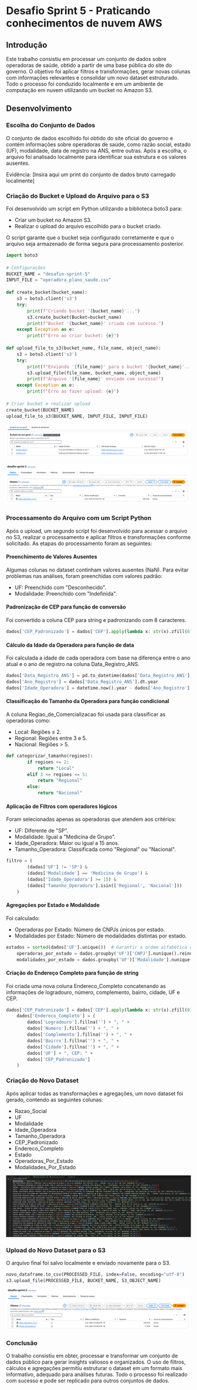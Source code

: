 # Desafio Sprint 5 - Praticando conhecimentos de nuvem AWS

## Introdução

Este trabalho consistiu em processar um conjunto de dados sobre operadoras de saúde, obtido a partir de uma base pública do site do governo. O objetivo foi aplicar filtros e transformações, gerar novas colunas com informações relevantes e consolidar um novo dataset estruturado. Todo o processo foi conduzido localmente e em um ambiente de computação em nuvem utilizando um bucket no Amazon S3.

## Desenvolvimento

### Escolha do Conjunto de Dados

O conjunto de dados escolhido foi obtido do site oficial do governo e contém informações sobre operadoras de saúde, como razão social, estado (UF), modalidade, data de registro na ANS, entre outras. Após a escolha, o arquivo foi analisado localmente para identificar sua estrutura e os valores ausentes.

Evidência:
[Insira aqui um print do conjunto de dados bruto carregado localmente]

### Criação do Bucket e Upload do Arquivo para o S3

Foi desenvolvido um script em Python utilizando a biblioteca boto3 para:
 - Criar um bucket no Amazon S3.
 - Realizar o upload do arquivo escolhido para o bucket criado.

O script garante que o bucket seja configurado corretamente e que o arquivo seja armazenado de forma segura para processamento posterior.

```python
import boto3

# Configurações
BUCKET_NAME = "desafio-sprint-5"
INPUT_FILE = "operadora_plano_saude.csv"

def create_bucket(bucket_name):
    s3 = boto3.client('s3')
    try:
        print(f"Criando bucket '{bucket_name}'...")
        s3.create_bucket(Bucket=bucket_name)
        print(f"Bucket '{bucket_name}' criado com sucesso.")
    except Exception as e:
        print(f"Erro ao criar bucket: {e}")

def upload_file_to_s3(bucket_name, file_name, object_name):
    s3 = boto3.client('s3')
    try:
        print(f"Enviando '{file_name}' para o bucket '{bucket_name}'...")
        s3.upload_file(file_name, bucket_name, object_name)
        print(f"Arquivo '{file_name}' enviado com sucesso!")
    except Exception as e:
        print(f"Erro ao fazer upload: {e}")

# Criar bucket e realizar upload
create_bucket(BUCKET_NAME)
upload_file_to_s3(BUCKET_NAME, INPUT_FILE, INPUT_FILE)
```
![bucket_criado](../Evidencias/bucket_criado_s3.png)

![arquivo_listado](../Evidencias/arquivo_listado_bucket.png)

### Processamento do Arquivo com um Script Python

Após o upload, um segundo script foi desenvolvido para acessar o arquivo no S3, realizar o processamento e aplicar filtros e transformações conforme solicitado. As etapas do processamento foram as seguintes:

#### Preenchimento de Valores Ausentes

Algumas colunas no dataset continham valores ausentes (NaN). Para evitar problemas nas análises, foram preenchidas com valores padrão:
- UF: Preenchido com "Desconhecido".
- Modalidade: Preenchido com "Indefinida".

####  Padronização de CEP para função de conversão

Foi convertido a coluna CEP para string e padronizando com 8 caracteres.

```python
dados['CEP_Padronizado'] = dados['CEP'].apply(lambda x: str(x).zfill(8))
 ```

#### Cálculo da Idade da Operadora para função de data

Foi calculada a idade de cada operadora com base na diferença entre o ano atual e o ano de registro na coluna Data_Registro_ANS.

```python
dados['Data_Registro_ANS'] = pd.to_datetime(dados['Data_Registro_ANS'], errors='coerce')
dados['Ano_Registro'] = dados['Data_Registro_ANS'].dt.year
dados['Idade_Operadora'] = datetime.now().year - dados['Ano_Registro']
```

#### Classificação do Tamanho da Operadora para função condicional

A coluna Regiao_de_Comercializacao foi usada para classificar as operadoras como:
- Local: Regiões ≤ 2.
- Regional: Regiões entre 3 e 5.
- Nacional: Regiões > 5.

```python
def categorizar_tamanho(regioes):
        if regioes <= 2:
            return "Local"
        elif 3 <= regioes <= 5:
            return "Regional"
        else:
            return "Nacional" 
```

#### Aplicação de Filtros com operadores lógicos

Foram selecionadas apenas as operadoras que atendem aos critérios:
- UF: Diferente de "SP".
- Modalidade: Igual a "Medicina de Grupo".
- Idade_Operadora: Maior ou igual a 15 anos.
- Tamanho_Operadora: Classificada como "Regional" ou "Nacional".

```python
filtro = (
        (dados['UF'] != 'SP') &
        (dados['Modalidade'] == 'Medicina de Grupo') &
        (dados['Idade_Operadora'] >= 15) &
        (dados['Tamanho_Operadora'].isin(['Regional', 'Nacional']))
    )
```

#### Agregações por Estado e Modalidade

Foi calculado:
- Operadoras por Estado: Número de CNPJs únicos por estado.
- Modalidades por Estado: Número de modalidades distintas por estado.

```python
estados = sorted(dados['UF'].unique())  # Garantir a ordem alfabética dos estados
    operadoras_por_estado = dados.groupby('UF')['CNPJ'].nunique().reindex(estados, fill_value=0).reset_index(name='Operadoras_Por_Estado')
    modalidades_por_estado = dados.groupby('UF')['Modalidade'].nunique().reindex(estados, fill_value=0).reset_index(name='Modalidades_Por_Estado')
```

#### Criação do Endereço Completo para função de string

Foi criada uma nova coluna Endereco_Completo concatenando as informações de logradouro, número, complemento, bairro, cidade, UF e CEP.

```python
dados['CEP_Padronizado'] = dados['CEP'].apply(lambda x: str(x).zfill(8))
    dados['Endereco_Completo'] = (
        dados['Logradouro'].fillna('') + ", " +
        dados['Numero'].fillna('') + ", " +
        dados['Complemento'].fillna('') + ", " +
        dados['Bairro'].fillna('') + ", " +
        dados['Cidade'].fillna('') + ", " +
        dados['UF'] + ", CEP: " +
        dados['CEP_Padronizado']
    )
```

### Criação do Novo Dataset

Após aplicar todas as transformações e agregações, um novo dataset foi gerado, contendo as seguintes colunas:

- Razao_Social
- UF
- Modalidade
- Idade_Operadora
- Tamanho_Operadora
- CEP_Padronizado
- Endereco_Completo
- Estado
- Operadoras_Por_Estado
- Modalidades_Por_Estado

![novo_dataset](../Evidencias/novo_dataset.png)

### Upload do Novo Dataset para o S3

O arquivo final foi salvo localmente e enviado novamente para o S3.

```python
novo_dataframe.to_csv(PROCESSED_FILE, index=False, encoding="utf-8")
s3.upload_file(PROCESSED_FILE, BUCKET_NAME, S3_OBJECT_NAME)
```
![novo_dataset_bucket](../Evidencias/novo_dataset_bucket.png)

### Conclusão

O trabalho consistiu em obter, processar e transformar um conjunto de dados público para gerar insights valiosos e organizados. O uso de filtros, cálculos e agregações permitiu estruturar o dataset em um formato mais informativo, adequado para análises futuras. Todo o processo foi realizado com sucesso e pode ser replicado para outros conjuntos de dados.


